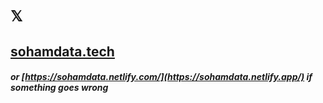 # `𝕏`

## [sohamdata.tech](https://sohamdata.tech)
##### or [https://sohamdata.netlify.com/](https://sohamdata.netlify.app/) if something goes wrong
